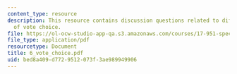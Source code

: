 ```yaml
---
content_type: resource
description: This resource contains discussion questions related to different models
  of vote choice.
file: https://ol-ocw-studio-app-qa.s3.amazonaws.com/courses/17-951-special-graduate-topic-in-political-science-political-behavior-fall-2005/bed8a409d7729512073f3ae989949906_6_vote_choice.pdf
file_type: application/pdf
resourcetype: Document
title: 6_vote_choice.pdf
uid: bed8a409-d772-9512-073f-3ae989949906
---
```

